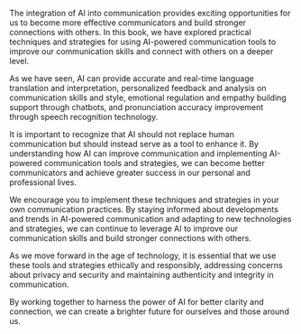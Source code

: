 
The integration of AI into communication provides exciting opportunities for us to become more effective communicators and build stronger connections with others. In this book, we have explored practical techniques and strategies for using AI-powered communication tools to improve our communication skills and connect with others on a deeper level.

As we have seen, AI can provide accurate and real-time language translation and interpretation, personalized feedback and analysis on communication skills and style, emotional regulation and empathy building support through chatbots, and pronunciation accuracy improvement through speech recognition technology.

It is important to recognize that AI should not replace human communication but should instead serve as a tool to enhance it. By understanding how AI can improve communication and implementing AI-powered communication tools and strategies, we can become better communicators and achieve greater success in our personal and professional lives.

We encourage you to implement these techniques and strategies in your own communication practices. By staying informed about developments and trends in AI-powered communication and adapting to new technologies and strategies, we can continue to leverage AI to improve our communication skills and build stronger connections with others.

As we move forward in the age of technology, it is essential that we use these tools and strategies ethically and responsibly, addressing concerns about privacy and security and maintaining authenticity and integrity in communication.

By working together to harness the power of AI for better clarity and connection, we can create a brighter future for ourselves and those around us.
